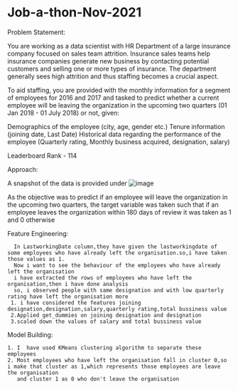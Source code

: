 # Job-a-thon-Nov-2021
Problem Statement:

You are working as a data scientist with HR Department of a large insurance company focused on sales team attrition. Insurance sales teams help insurance companies generate new business by contacting potential customers and selling one or more types of insurance. The department generally sees high attrition and thus staffing becomes a crucial aspect.

To aid staffing, you are provided with the monthly information for a segment of employees for 2016 and 2017 and tasked to predict whether a current employee will be leaving the organization in the upcoming two quarters (01 Jan 2018 - 01 July 2018) or not, given:

Demographics of the employee (city, age, gender etc.)
Tenure information (joining date, Last Date)
Historical data regarding the performance of the employee (Quarterly rating, Monthly business acquired, designation, salary)

Leaderboard Rank - 114

Approach:

A snapshot of the data is provided under
![image](https://user-images.githubusercontent.com/89970618/142850640-1a398066-8cca-4e68-826c-b6391c0dc2cc.png)

As the objective was to predict if an employee will leave the organization in the upcoming two quarters, the target variable was taken such that if an employee leaves the organization within 180 days of review it was taken as 1 and 0 otherwise

Feature Engineering:
      
      In LastworkingDate column,they have given the lastworkingdate of some employees who have already left the organisation.so,i have taken those values as 1.
      Now i want to see the behaviour of the employees who have already left the organisation
      i have extracted the rows of employees who have left the organisation,then i have done analysis
      so, i observed people with same designation and with low quarterly rating have left the organisation more
     1. i have considered the features joining designation,designation,salary,quarterly rating,total bussiness value
     2.Applied get_dummies on joining designation and designation
     3.scaled down the values of salary and total bussiness value

Model Building:
   
    1. I  have used KMeans clustering algorithm to separate these employees 
    2. Most employees who have left the organisation fall in cluster 0,so i make that cluster as 1,which represents those employees are leave the organisation
       and cluster 1 as 0 who don't leave the organisation
       
 
